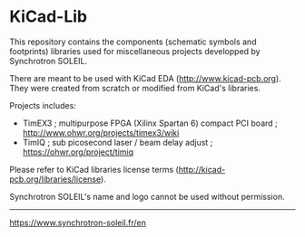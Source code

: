 KiCad-Lib
=========

This repository contains the components (schematic symbols and footprints) libraries used for miscellaneous projects developped by Synchrotron SOLEIL.

There are meant to be used with KiCad EDA (http://www.kicad-pcb.org).
They were created from scratch or modified from KiCad's libraries.

Projects includes:

* TimEX3 ; multipurpose FPGA (Xilinx Spartan 6) compact PCI board ; http://www.ohwr.org/projects/timex3/wiki
* TimIQ  ; sub picosecond laser / beam delay adjust ; https://ohwr.org/project/timiq

Please refer to KiCad libraries license terms (http://kicad-pcb.org/libraries/license).

Synchrotron SOLEIL's name and logo cannot be used without permission.

----------

https://www.synchrotron-soleil.fr/en

